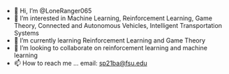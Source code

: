 - 👋 Hi, I’m @LoneRanger065
- 👀 I’m interested in Machine Learning, Reinforcement Learning, Game Theory, Connected and Autonomous Vehicles, Intelligent Transportation Systems
- 🌱 I’m currently learning Reinforcement Learning and Game Theory
- 💞️ I’m looking to collaborate on reinforcement learning and machine learning
- 📫 How to reach me ... email: sp21ba@fsu.edu

<!---
LoneRanger065/LoneRanger065 is a ✨ special ✨ repository because its `README.md` (this file) appears on your GitHub profile.
You can click the Preview link to take a look at your changes.
--->
